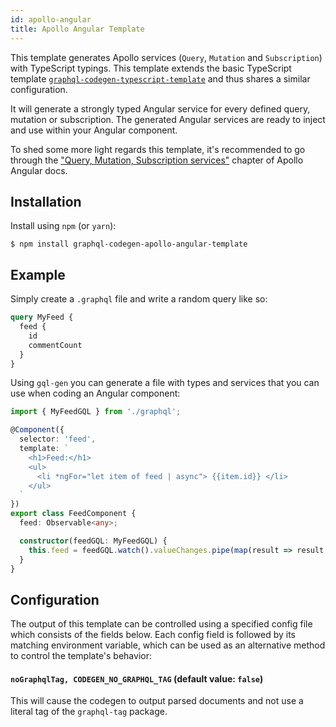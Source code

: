 ```yaml
---
id: apollo-angular
title: Apollo Angular Template
---
```


This template generates Apollo services (`Query`, `Mutation` and `Subscription`) with TypeScript typings. This template extends the basic TypeScript template [`graphql-codegen-typescript-template`](typescript-typings) and thus shares a similar configuration.

It will generate a strongly typed Angular service for every defined query, mutation or subscription. The generated Angular services are ready to inject and use within your Angular component.

To shed some more light regards this template, it's recommended to go through the ["Query, Mutation, Subscription services"](http://apollographql.com/docs/angular/basics/services.html) chapter of Apollo Angular docs.

## Installation

Install using `npm` (or `yarn`):

    $ npm install graphql-codegen-apollo-angular-template

## Example

Simply create a `.graphql` file and write a random query like so:

```graphql
query MyFeed {
  feed {
    id
    commentCount
  }
}
```

Using `gql-gen` you can generate a file with types and services that you can use when coding an Angular component:

```ts
import { MyFeedGQL } from './graphql';

@Component({
  selector: 'feed',
  template: `
    <h1>Feed:</h1>
    <ul>
      <li *ngFor="let item of feed | async"> {{item.id}} </li>
    </ul>
  `
})
export class FeedComponent {
  feed: Observable<any>;

  constructor(feedGQL: MyFeedGQL) {
    this.feed = feedGQL.watch().valueChanges.pipe(map(result => result.data.feed));
  }
}
```

## Configuration

The output of this template can be controlled using a specified config file which consists of the fields below. Each config field is followed by its matching environment variable, which can be used as an alternative method to control the template's behavior:

#### `noGraphqlTag, CODEGEN_NO_GRAPHQL_TAG` (default value: `false`)

This will cause the codegen to output parsed documents and not use a literal tag of the `graphql-tag` package.
